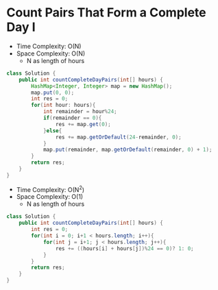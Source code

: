 # Count Pairs That Form a Complete Day I

- Time Complexity: O(N)
- Space Complexity: O(N)
  - N as length of hours

```java
class Solution {
    public int countCompleteDayPairs(int[] hours) {
        HashMap<Integer, Integer> map = new HashMap();
        map.put(0, 0);
        int res = 0;
        for(int hour: hours){
            int remainder = hour%24;
            if(remainder == 0){
                res += map.get(0);
            }else{
                res += map.getOrDefault(24-remainder, 0);
            }
            map.put(remainder, map.getOrDefault(remainder, 0) + 1);
        }
        return res;
    }
}
```
- Time Complexity: O(N<sup>2</sup>)
- Space Complexity: O(1)
  - N as length of hours

```java
class Solution {
    public int countCompleteDayPairs(int[] hours) {
        int res = 0;
        for(int i = 0; i+1 < hours.length; i++){
            for(int j = i+1; j < hours.length; j++){
                res += ((hours[i] + hours[j])%24 == 0)? 1: 0;
            }
        }
        return res;  
    }
}
```